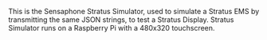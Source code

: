 This is the Sensaphone Stratus Simulator, used to simulate a Stratus EMS by transmitting the same JSON strings, to test a Stratus Display. Stratus Simulator runs on a Raspberry Pi with a 480x320 touchscreen.
